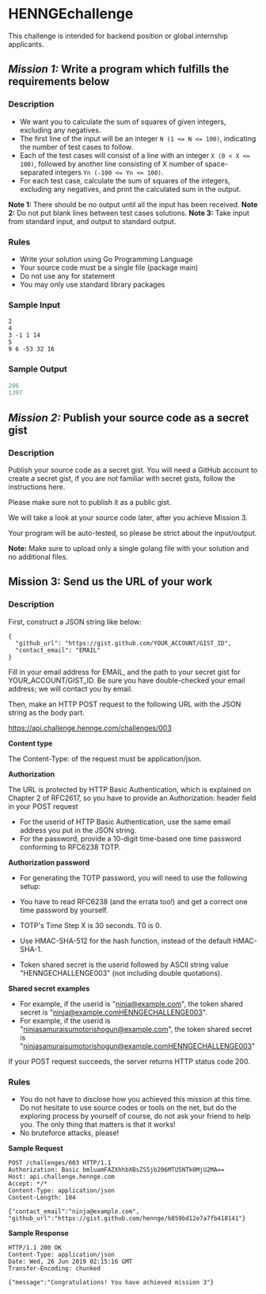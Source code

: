 # HENNGEchallenge

This challenge is intended for backend position or global internship applicants.

## *Mission 1:* Write a program which fulfills the requirements below

### Description

- We want you to calculate the sum of squares of given integers, excluding any negatives.
- The first line of the input will be an integer `N (1 <= N <= 100)`, indicating the number of test cases to follow.
- Each of the test cases will consist of a line with an integer `X (0 < X <= 100)`, followed by another line consisting of X number of space-separated integers `Yn (-100 <= Yn <= 100)`.
- For each test case, calculate the sum of squares of the integers, excluding any negatives, and print the calculated sum in the output.

**Note 1:** There should be no output until all the input has been received.
**Note 2:** Do not put blank lines between test cases solutions.
**Note 3:** Take input from standard input, and output to standard output.

### Rules

- Write your solution using Go Programming Language
- Your source code must be a single file (package main)
- Do not use any for statement
- You may only use standard library packages

### Sample Input

```pythonn
2
4
3 -1 1 14
5
9 6 -53 32 16
```

### Sample Output

```python
206
1397
```

## *Mission 2:* Publish your source code as a secret gist

### Description

Publish your source code as a secret gist. You will need a GitHub account to create a secret gist, if you are not familiar with secret gists, follow the instructions here.

Please make sure not to publish it as a public gist.

We will take a look at your source code later, after you achieve Mission 3.

Your program will be auto-tested, so please be strict about the input/output.

**Note:** Make sure to upload only a single golang file with your solution and no additional files.

## **Mission 3:** Send us the URL of your work

### Description

First, construct a JSON string like below:

```
{
  "github_url": "https://gist.github.com/YOUR_ACCOUNT/GIST_ID",
  "contact_email": "EMAIL"
}
```

Fill in your email address for EMAIL, and the path to your secret gist for YOUR_ACCOUNT/GIST_ID. Be sure you have double-checked your email address; we will contact you by email.

Then, make an HTTP POST request to the following URL with the JSON string as the body part.

https://api.challenge.hennge.com/challenges/003

**Content type**

The Content-Type: of the request must be application/json.

**Authorization**

The URL is protected by HTTP Basic Authentication, which is explained on Chapter 2 of RFC2617, so you have to provide an Authorization: header field in your POST request

- For the userid of HTTP Basic Authentication, use the same email address you put in the JSON string.
- For the password, provide a 10-digit time-based one time password conforming to RFC6238 TOTP.

**Authorization password**

- For generating the TOTP password, you will need to use the following setup:

- You have to read RFC6238 (and the errata too!) and get a correct one time password by yourself.
- TOTP's Time Step X is 30 seconds. T0 is 0.
- Use HMAC-SHA-512 for the hash function, instead of the default HMAC-SHA-1.
- Token shared secret is the userid followed by ASCII string value "HENNGECHALLENGE003" (not including double quotations).

**Shared secret examples**

- For example, if the userid is "ninja@example.com", the token shared secret is "ninja@example.comHENNGECHALLENGE003".
- For example, if the userid is "ninjasamuraisumotorishogun@example.com", the token shared secret is "ninjasamuraisumotorishogun@example.comHENNGECHALLENGE003"

If your POST request succeeds, the server returns HTTP status code 200.

### Rules

- You do not have to disclose how you achieved this mission at this time. Do not hesitate to use source codes or tools on the net, but do the exploring process by yourself of course, do not ask your friend to help you. The only thing that matters is that it works!
- No bruteforce attacks, please!

**Sample Request**

```
POST /challenges/003 HTTP/1.1
Authorization: Basic bmluamFAZXhhbXBsZS5jb206MTU5NTk0MjU2MA==
Host: api.challenge.hennge.com
Accept: */*
Content-Type: application/json
Content-Length: 104

{"contact_email":"ninja@example.com", "github_url":"https://gist.github.com/hennge/b859bd12e7a7fb418141"}
```

**Sample Response**
```
HTTP/1.1 200 OK
Content-Type: application/json
Date: Wed, 26 Jun 2019 02:15:16 GMT
Transfer-Encoding: chunked

{"message":"Congratulations! You have achieved mission 3"}
```
